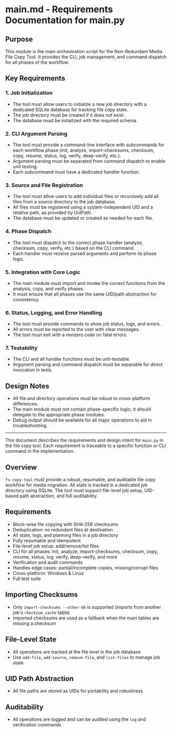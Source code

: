 # main.md - Requirements Documentation for main.py

## Purpose
This module is the main orchestration script for the Non-Redundant Media File Copy Tool. It provides the CLI, job management, and command dispatch for all phases of the workflow.

## Key Requirements

### 1. Job Initialization
- The tool must allow users to initialize a new job directory with a dedicated SQLite database for tracking file copy state.
- The job directory must be created if it does not exist.
- The database must be initialized with the required schema.

### 2. CLI Argument Parsing
- The tool must provide a command-line interface with subcommands for each workflow phase (init, analyze, import-checksums, checksum, copy, resume, status, log, verify, deep-verify, etc.).
- Argument parsing must be separated from command dispatch to enable unit testing.
- Each subcommand must have a dedicated handler function.

### 3. Source and File Registration
- The tool must allow users to add individual files or recursively add all files from a source directory to the job database.
- All files must be registered using a system-independent UID and a relative path, as provided by UidPath.
- The database must be updated or created as needed for each file.

### 4. Phase Dispatch
- The tool must dispatch to the correct phase handler (analyze, checksum, copy, verify, etc.) based on the CLI command.
- Each handler must receive parsed arguments and perform its phase logic.

### 5. Integration with Core Logic
- The main module must import and invoke the correct functions from the analysis, copy, and verify phases.
- It must ensure that all phases use the same UID/path abstraction for consistency.

### 6. Status, Logging, and Error Handling
- The tool must provide commands to show job status, logs, and errors.
- All errors must be reported to the user with clear messages.
- The tool must exit with a nonzero code on fatal errors.

### 7. Testability
- The CLI and all handler functions must be unit-testable.
- Argument parsing and command dispatch must be separable for direct invocation in tests.

## Design Notes
- All file and directory operations must be robust to cross-platform differences.
- The main module must not contain phase-specific logic; it should delegate to the appropriate phase modules.
- Debug output should be available for all major operations to aid in troubleshooting.

---

This document describes the requirements and design intent for `main.py` in the file copy tool. Each requirement is traceable to a specific function or CLI command in the implementation.

## Overview
`fs-copy-tool` must provide a robust, resumable, and auditable file copy workflow for media migration. All state is tracked in a dedicated job directory using SQLite. The tool must support file-level job setup, UID-based path abstraction, and full auditability.

## Requirements
- Block-wise file copying with SHA-256 checksums
- Deduplication: no redundant files at destination
- All state, logs, and planning files in a job directory
- Fully resumable and idempotent
- File-level job setup: add/remove/list files
- CLI for all phases: init, analyze, import-checksums, checksum, copy, resume, status, log, verify, deep-verify, and more
- Verification and audit commands
- Handles edge cases: partial/incomplete copies, missing/corrupt files
- Cross-platform: Windows & Linux
- Full test suite

## Importing Checksums
- Only `import-checksums --other-db` is supported (imports from another job's `checksum_cache` table)
- Imported checksums are used as a fallback when the main tables are missing a checksum

## File-Level State
- All operations are tracked at the file level in the job database
- Use `add-file`, `add-source`, `remove-file`, and `list-files` to manage job state

## UID Path Abstraction
- All file paths are stored as UIDs for portability and robustness

## Auditability
- All operations are logged and can be audited using the `log` and verification commands

